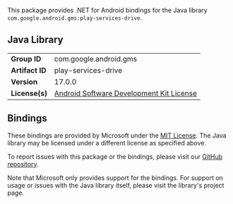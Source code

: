 This package provides .NET for Android bindings for the Java library `com.google.android.gms:play-services-drive`.

## Java Library

| | |
|-|-|
| **Group ID** | com.google.android.gms |
| **Artifact ID** | play-services-drive |
| **Version** | 17.0.0 |
| **License(s)** | [Android Software Development Kit License](https://developer.android.com/studio/terms.html) |

## Bindings

These bindings are provided by Microsoft under the [MIT License](https://opensource.org/licenses/MIT). The Java
library may be licensed under a different license as specified above.

To report issues with this package or the bindings, please visit our [GitHub repository](https://aka.ms/android-libraries).

Note that Microsoft only provides support for the bindings. For support on
usage or issues with the Java library itself, please visit the library's project page.
